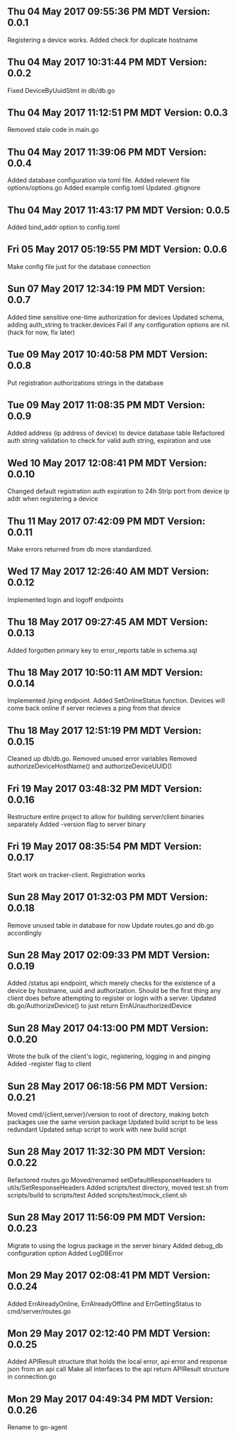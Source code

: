 ## Thu 04 May 2017 09:55:36 PM MDT Version: 0.0.1
Registering a device works. Added check for duplicate hostname

## Thu 04 May 2017 10:31:44 PM MDT Version: 0.0.2
Fixed DeviceByUuidStmt in db/db.go

## Thu 04 May 2017 11:12:51 PM MDT Version: 0.0.3
Removed stale code in main.go

## Thu 04 May 2017 11:39:06 PM MDT Version: 0.0.4
Added database configuration via toml file.
Added relevent file options/options.go
Added example config.toml
Updated .gitignore

## Thu 04 May 2017 11:43:17 PM MDT Version: 0.0.5
Added bind_addr option to config.toml

## Fri 05 May 2017 05:19:55 PM MDT Version: 0.0.6
Make config file just for the database connection

## Sun 07 May 2017 12:34:19 PM MDT Version: 0.0.7
Added time sensitive one-time authorization for devices
Updated schema, adding auth_string to tracker.devices
Fail if any configuration options are nil. (hack for now, fix later)

## Tue 09 May 2017 10:40:58 PM MDT Version: 0.0.8
Put registration authorizations strings in the database

## Tue 09 May 2017 11:08:35 PM MDT Version: 0.0.9
Added address (ip address of device) to device database table
Refactored auth string validation to check for valid auth string, expiration and use

## Wed 10 May 2017 12:08:41 PM MDT Version: 0.0.10
Changed default registration auth expiration to 24h
Strip port from device ip addr when registering a device

## Thu 11 May 2017 07:42:09 PM MDT Version: 0.0.11
Make errors returned from db more standardized.

## Wed 17 May 2017 12:26:40 AM MDT Version: 0.0.12
Implemented login and logoff endpoints

## Thu 18 May 2017 09:27:45 AM MDT Version: 0.0.13
Added forgotten primary key to error_reports table in schema.sql

## Thu 18 May 2017 10:50:11 AM MDT Version: 0.0.14
Implemented /ping endpoint. Added SetOnlineStatus function.
Devices will come back online if server recieves a ping from that device

## Thu 18 May 2017 12:51:19 PM MDT Version: 0.0.15
Cleaned up db/db.go.
Removed unused error variables
Removed authorizeDeviceHostName() and authorizeDeviceUUID()

## Fri 19 May 2017 03:48:32 PM MDT Version: 0.0.16
Restructure entire project to allow for building server/client binaries separately
Added -version flag to server binary

## Fri 19 May 2017 08:35:54 PM MDT Version: 0.0.17
Start work on tracker-client. Registration works

## Sun 28 May 2017 01:32:03 PM MDT Version: 0.0.18
Remove unused table in database for now
Update routes.go and db.go accordingly

## Sun 28 May 2017 02:09:33 PM MDT Version: 0.0.19
Added /status api endpoint, which merely checks for the existence of a device
by hostname, uuid and authorization. Should be the first thing any client does
before attempting to register or login with a server.
Updated db.go/AuthorizeDevice() to just return ErrAUnauthorizedDevice

## Sun 28 May 2017 04:13:00 PM MDT Version: 0.0.20
Wrote the bulk of the client's logic, registering, logging in and pinging
Added -register flag to client

## Sun 28 May 2017 06:18:56 PM MDT Version: 0.0.21
Moved cmd/{client,server}/version to root of directory, making botch packages use the same version package
Updated build script to be less redundant
Updated setup script to work with new build script

## Sun 28 May 2017 11:32:30 PM MDT Version: 0.0.22
Refactored routes.go
Moved/renamed setDefaultResponseHeaders to utils/SetResponseHeaders
Added scripts/test directory, moved test.sh from scripts/build to scripts/test
Added scripts/test/mock_client.sh

## Sun 28 May 2017 11:56:09 PM MDT Version: 0.0.23
Migrate to using the logrus package in the server binary
Added debug_db configuration option
Added LogDBError

## Mon 29 May 2017 02:08:41 PM MDT Version: 0.0.24
Added ErrAlreadyOnline, ErrAlreadyOffline and ErrGettingStatus to cmd/server/routes.go

## Mon 29 May 2017 02:12:40 PM MDT Version: 0.0.25
Added APIResult structure that holds the local error, api error and response json from an api call
Make all interfaces to the api return APIResult structure in connection.go

## Mon 29 May 2017 04:49:34 PM MDT Version: 0.0.26
Rename to go-agent
